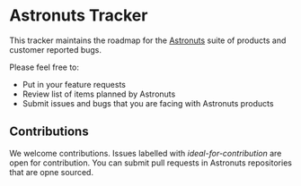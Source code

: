 # Astronuts Tracker
This tracker maintains the roadmap for the [Astronuts](https://www.astronuts.io) suite of products and customer reported bugs.

Please feel free to:

- Put in your feature requests
- Review list of items planned by Astronuts
- Submit issues and bugs that you are facing with Astronuts products

## Contributions

We welcome contributions. Issues labelled with *ideal-for-contribution* are open for contribution. You can submit pull requests in Astronuts repositories that are opne sourced.


